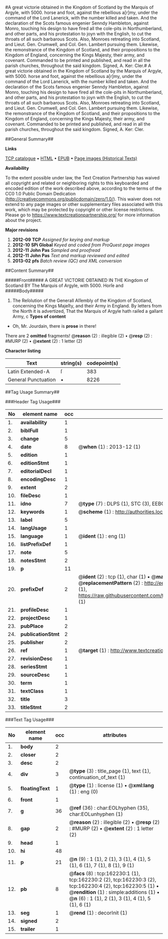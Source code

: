 #A great victorie obtained in the Kingdom of Scotland by the Marquis of Argyle, with 5000. horse and foot, against the rebellious a[r]my, under the command of the Lord Lanerick, with the number killed and taken. And the declaration of the Scots famous engenier Senndy Hambleton, against Monro, touching his design to have fired all the cole-pits in Northumberland, and other parts, and his protestation to joyn with the English, to cut the throats of all such barbarous Scots. Also, Monroes retreating into Scotland, and Lieut. Gen. Crumwell, and Col. Gen. Lambert pursuing them. Likewise, the remonstrance of the Kingdom of Scotland, and their propositions to the Kingdom of England, concerning the Kings Majesty, their army, and covenant. Commanded to be printed and published, and read in all the parish churches, throughout the said kingdom. Signed, A. Ker: Cler.#
A great victorie obtained in the Kingdom of Scotland by the Marquis of Argyle, with 5000. horse and foot, against the rebellious a[r]my, under the command of the Lord Lanerick, with the number killed and taken. And the declaration of the Scots famous engenier Senndy Hambleton, against Monro, touching his design to have fired all the cole-pits in Northumberland, and other parts, and his protestation to joyn with the English, to cut the throats of all such barbarous Scots. Also, Monroes retreating into Scotland, and Lieut. Gen. Crumwell, and Col. Gen. Lambert pursuing them. Likewise, the remonstrance of the Kingdom of Scotland, and their propositions to the Kingdom of England, concerning the Kings Majesty, their army, and covenant. Commanded to be printed and published, and read in all the parish churches, throughout the said kingdom. Signed, A. Ker: Cler.

##General Summary##

**Links**

[TCP catalogue](http://www.ota.ox.ac.uk/tcp/)  • 
[HTML](http://tei.it.ox.ac.uk/tcp/Texts-HTML/free/A85/A85646.html)  • 
[EPUB](http://tei.it.ox.ac.uk/tcp/Texts-EPUB/free/A85/A85646.epub) • 
[Page images (Historical Texts)](https://historicaltexts.jisc.ac.uk/eebo-99864565e)

**Availability**

To the extent possible under law, the Text Creation Partnership has waived all copyright and related or neighboring rights to this keyboarded and encoded edition of the work described above, according to the terms of the CC0 1.0 Public Domain Dedication (http://creativecommons.org/publicdomain/zero/1.0/). This waiver does not extend to any page images or other supplementary files associated with this work, which may be protected by copyright or other license restrictions. Please go to https://www.textcreationpartnership.org/ for more information about the project.

**Major revisions**

1. __2012-09__ __TCP__ *Assigned for keying and markup*
1. __2012-10__ __SPi Global__ *Keyed and coded from ProQuest page images*
1. __2012-11__ __John Pas__ *Sampled and proofread*
1. __2012-11__ __John Pas__ *Text and markup reviewed and edited*
1. __2013-02__ __pfs__ *Batch review (QC) and XML conversion*

##Content Summary##

#####Front#####
A GREAT VICTORIE OBTAINED IN THE Kingdom of Scotland BY The Marquis of Argyle, with 5000. Horſe and 
#####Body#####

1. The Reſolution of the Generall Aſſembly of the Kingdom of Scotland, concerning the Kings Majeſty, and their Army in England.
By letters from the North it is advertized, That the Marquis of Argyle hath raiſed a gallant Army, c
**Types of content**

  * Oh, Mr. Jourdain, there is **prose** in there!

There are 2 **omitted** fragments! 
 @__reason__ (2) : illegible (2)  •  @__resp__ (2) : #MURP (2)  •  @__extent__ (2) : 1 letter (2)

**Character listing**


|Text|string(s)|codepoint(s)|
|---|---|---|
|Latin Extended-A|ſ|383|
|General Punctuation|•|8226|

##Tag Usage Summary##

###Header Tag Usage###

|No|element name|occ|attributes|
|---|---|---|---|
|1.|__availability__|1||
|2.|__biblFull__|1||
|3.|__change__|5||
|4.|__date__|8| @__when__ (1) : 2013-12 (1)|
|5.|__edition__|1||
|6.|__editionStmt__|1||
|7.|__editorialDecl__|1||
|8.|__encodingDesc__|1||
|9.|__extent__|2||
|10.|__fileDesc__|1||
|11.|__idno__|7| @__type__ (7) : DLPS (1), STC (3), EEBO-CITATION (1), PROQUEST (1), VID (1)|
|12.|__keywords__|1| @__scheme__ (1) : http://authorities.loc.gov/ (1)|
|13.|__label__|5||
|14.|__langUsage__|1||
|15.|__language__|1| @__ident__ (1) : eng (1)|
|16.|__listPrefixDef__|1||
|17.|__note__|5||
|18.|__notesStmt__|2||
|19.|__p__|11||
|20.|__prefixDef__|2| @__ident__ (2) : tcp (1), char (1)  •  @__matchPattern__ (2) : ([0-9\-]+):([0-9IVX]+) (1), (.+) (1)  •  @__replacementPattern__ (2) : http://eebo.chadwyck.com/downloadtiff?vid=$1&page=$2 (1), https://raw.githubusercontent.com/textcreationpartnership/Texts/master/tcpchars.xml#$1 (1)|
|21.|__profileDesc__|1||
|22.|__projectDesc__|1||
|23.|__pubPlace__|2||
|24.|__publicationStmt__|2||
|25.|__publisher__|2||
|26.|__ref__|1| @__target__ (1) : http://www.textcreationpartnership.org/docs/. (1)|
|27.|__revisionDesc__|1||
|28.|__seriesStmt__|1||
|29.|__sourceDesc__|1||
|30.|__term__|1||
|31.|__textClass__|1||
|32.|__title__|3||
|33.|__titleStmt__|2||


###Text Tag Usage###

|No|element name|occ|attributes|
|---|---|---|---|
|1.|__body__|2||
|2.|__closer__|2||
|3.|__desc__|2||
|4.|__div__|3| @__type__ (3) : title_page (1), text (1), continuation_of_text (1)|
|5.|__floatingText__|1| @__type__ (1) : license (1)  •  @__xml:lang__ (1) : eng (0)|
|6.|__front__|1||
|7.|__g__|36| @__ref__ (36) : char:EOLhyphen (35), char:EOLunhyphen (1)|
|8.|__gap__|2| @__reason__ (2) : illegible (2)  •  @__resp__ (2) : #MURP (2)  •  @__extent__ (2) : 1 letter (2)|
|9.|__head__|1||
|10.|__hi__|48||
|11.|__p__|21| @__n__ (9) : 1 (1), 2 (1), 3 (1), 4 (1), 5 (1), 6 (1), 7 (1), 8 (1), 9 (1)|
|12.|__pb__|8| @__facs__ (8) : tcp:162230:1 (1), tcp:162230:2 (2), tcp:162230:3 (2), tcp:162230:4 (2), tcp:162230:5 (1)  •  @__rendition__ (1) : simple:additions (1)  •  @__n__ (6) : 1 (1), 2 (1), 3 (1), 4 (1), 5 (1), 6 (1)|
|13.|__seg__|1| @__rend__ (1) : decorInit (1)|
|14.|__signed__|2||
|15.|__trailer__|1||
